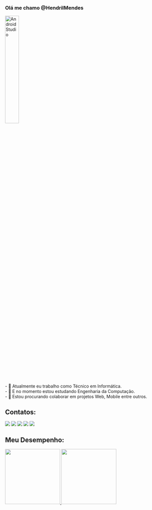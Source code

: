 ### Olá me chamo @HendrilMendes
<p>
  <img alt="Android Studio" src="https://miro.medium.com/max/800/1*zzTEyTwyy7jXibtqVWg84Q.gif" width="30%" />
</p><br>
- 🔭 Atualmente eu trabalho como Técnico em Informática.<br>
- 🌱 E no momento estou estudando Engenharia da Computação.<br>
- 👯 Estou procurando colaborar em projetos Web, Mobile entre outros.<br>

## Contatos:
<div>
<a href="https://instagram.com/hendril_mendes" target="_blank"><img src="https://img.shields.io/badge/Instagram-%23E4405F?style=for-the-badge&logo=instagram&logoColor=white" target="_blank"></a>
<a href = "mailto:hendrilmendes2015@gmail.com"><img src="https://img.shields.io/badge/Gmail-D14836?style=for-the-badge&logo=gmail&logoColor=white" target="_blank"></a>
<a href="https://www.linkedin.com/in/hendril-mendes" target="_blank"><img src="https://img.shields.io/badge/LinkedIn-%230077B5?style=for-the-badge&logo=linkedin&logoColor=white" target="_blank"></a>
<a href="https://www.twitter.com/mendes_hendril" target="_blank"><img src="https://img.shields.io/badge/Twitter-%231DA1F2?style=for-the-badge&logo=twitter&logoColor=white" target="_blank"></a>   
<a href="https://t.me/hendril_mendes" target="_blank"><img src="https://img.shields.io/badge/Telegram-2CA5E0?style=for-the-badge&logo=telegram&logoColor=white" target="_blank"></a>   
</div>

## Meu Desempenho:
<div>
<a href="https://github.com/hendrilmendes">
<img height="180em" src="https://github-readme-stats-sigma-five.vercel.app/api/top-langs/?username=hendrilmendes&layout=compact&langs_count=7&theme=react&line_height=80&hide=css"/>
<img height="180em" src="https://github-readme-stats-sigma-five.vercel.app/api?username=hendrilmendes&show_icons=true&layout=compact&theme=dracula&include_all_commits=true&count_private=true"/></a>
</div>
